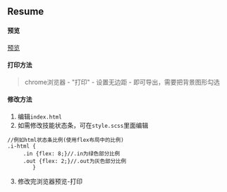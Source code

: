 
## Resume
#### 预览

[预览](https://zhang6223284.github.io/Resume/index.html)


#### 打印方法

> chrome浏览器 - "打印" - 设置无边距 - 即可导出，需要把背景图形勾选


#### 修改方法
1. 编辑`index.html`
2. 如需修改技能状态条，可在`style.scss`里面编辑
```
//例如html状态条比例(使用flex布局中的比例)
.i-html {
     .in {flex: 8;}//.in为绿色部分比例
     .out {flex: 2;}//.out为灰色部分比例
        }
```
3. 修改完浏览器预览-打印

